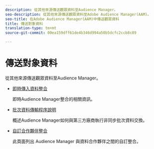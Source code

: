 ```yaml
---
description: 從其他來源傳送觀眾資料至Audience Manager。
seo-description: 從其他來源傳送觀眾資料至Adobe Audience Manager(AAM)。
seo-title: 在Adobe Audience Manager(AAM)中傳送觀眾資料
title: 傳送對象資料
translation-type: tm+mt
source-git-commit: 00ea159dff61de4b346d994a50b5dcfc2ccb8c89

---
```



# 傳送對象資料

從其他來源傳送觀眾資料至Audience Manager。

* [即時傳入資料整合](/help/using/integration/sending-audience-data/real-time-data-integration/real-time-tech-specs.md)

   即時Audience Manager整合的相關資訊。

* [批次資料傳輸程序說明](/help/using/integration/sending-audience-data/batch-data-transfer-explained/batch-data-transfer-explained.md)

   概述Audience Manager如何與第三方廠商執行非同步批次資料交換。

* [自訂合作夥伴整合](/help/using/integration/sending-audience-data/custom-partner-integrations.md)

   此頁面列出 Audience Manager 與資料合作夥伴之間的自訂整合。
